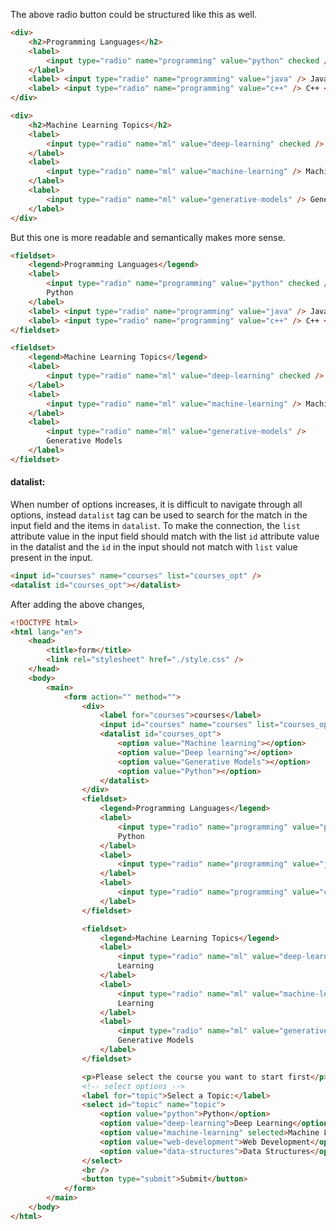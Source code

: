 The above radio button could be structured like this as well.

```html
<div>
	<h2>Programming Languages</h2>
	<label>
		<input type="radio" name="programming" value="python" checked /> Python
	</label>
	<label> <input type="radio" name="programming" value="java" /> Java </label>
	<label> <input type="radio" name="programming" value="c++" /> C++ </label>
</div>

<div>
	<h2>Machine Learning Topics</h2>
	<label>
		<input type="radio" name="ml" value="deep-learning" checked /> Deep Learning
	</label>
	<label>
		<input type="radio" name="ml" value="machine-learning" /> Machine Learning
	</label>
	<label>
		<input type="radio" name="ml" value="generative-models" /> Generative Models
	</label>
</div>
```

But this one is more readable and semantically makes more sense.

```html
<fieldset>
	<legend>Programming Languages</legend>
	<label>
		<input type="radio" name="programming" value="python" checked />
		Python
	</label>
	<label> <input type="radio" name="programming" value="java" /> Java </label>
	<label> <input type="radio" name="programming" value="c++" /> C++ </label>
</fieldset>

<fieldset>
	<legend>Machine Learning Topics</legend>
	<label>
		<input type="radio" name="ml" value="deep-learning" checked /> Deep Learning
	</label>
	<label>
		<input type="radio" name="ml" value="machine-learning" /> Machine Learning
	</label>
	<label>
		<input type="radio" name="ml" value="generative-models" />
		Generative Models
	</label>
</fieldset>
```

#### datalist:

When number of options increases, it is difficult to navigate through all options, instead `datalist` tag can be used to search for the match in the input field and the items in `datalist`.
To make the connection, the `list` attribute value in the input field should match with the list `id` attribute value in the datalist and the `id` in the input should not match with `list` value present in the input.

```html
<input id="courses" name="courses" list="courses_opt" />
<datalist id="courses_opt"></datalist>
```

After adding the above changes,

```html
<!DOCTYPE html>
<html lang="en">
	<head>
		<title>form</title>
		<link rel="stylesheet" href="./style.css" />
	</head>
	<body>
		<main>
			<form action="" method="">
				<div>
					<label for="courses">courses</label>
					<input id="courses" name="courses" list="courses_opt" />
					<datalist id="courses_opt">
						<option value="Machine learning"></option>
						<option value="Deep learning"></option>
						<option value="Generative Models"></option>
						<option value="Python"></option>
					</datalist>
				</div>
				<fieldset>
					<legend>Programming Languages</legend>
					<label>
						<input type="radio" name="programming" value="python" checked />
						Python
					</label>
					<label>
						<input type="radio" name="programming" value="java" /> Java
					</label>
					<label>
						<input type="radio" name="programming" value="c++" /> C++
					</label>
				</fieldset>

				<fieldset>
					<legend>Machine Learning Topics</legend>
					<label>
						<input type="radio" name="ml" value="deep-learning" checked /> Deep
						Learning
					</label>
					<label>
						<input type="radio" name="ml" value="machine-learning" /> Machine
						Learning
					</label>
					<label>
						<input type="radio" name="ml" value="generative-models" />
						Generative Models
					</label>
				</fieldset>

				<p>Please select the course you want to start first</p>
				<!-- select options -->
				<label for="topic">Select a Topic:</label>
				<select id="topic" name="topic">
					<option value="python">Python</option>
					<option value="deep-learning">Deep Learning</option>
					<option value="machine-learning" selected>Machine Learning</option>
					<option value="web-development">Web Development</option>
					<option value="data-structures">Data Structures</option>
				</select>
				<br />
				<button type="submit">Submit</button>
			</form>
		</main>
	</body>
</html>
```
